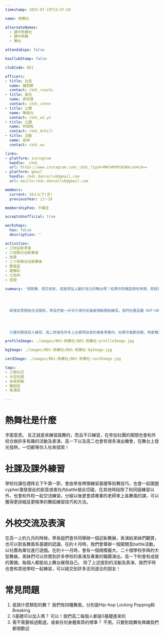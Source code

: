 ```yaml
---
timestamp: 2025-07-19T23:47:50

name: 熱舞社

alternateNames:
  - 建中熱舞社
  - 建中熱舞
  - 舞社

attendsExpo: false

hasClubStamp: false

clubCode: B01

officers:
- title: 社長
  name: 鍾若麒
  contact: ckdc_ruochi
- title: 副社
  name: 廖恕賢
  contact: ckdc_v3enn
- title: 公關
  name: 陳威允
  contact: ckdc_w1.yn
- title: 公關
  name: 林祺祐
  contact: ckdc_0chill
- title: 活動
  name: 吳崢
  contact: ckdc_wu

links:
- platform: instagram
  handle: _ckdc_
  url: https://www.instagram.com/_ckdc_?igsh=MWlmMXRtN3NkcnU4cQ==
- platform: gmail
  handle: ckdc.danceclub@gmail.com
  url: mailto:ckdc.danceclub@gmail.com

members:
  current: 10人以下(含)
  previousYear: 11～20

membershipFee: 不確定

acceptsUnofficial: true

workshops:
  has: false
  description: ''

activities:
- 三校迎新茶會
- 八校聯合迎新舞會
- 排票
- 二十校聯合迎新舞會
- 聖誕盃
- 建舞趴
- 七校杯
- 成發

summary: '想跳舞、想交朋友，或是想站上屬於自己的舞台嗎？如果你對舞蹈懷有熱情，那就別再猶豫，熱舞社正在等著你！不論你是剛入門的新手，還是已有經驗的舞者，我們都歡迎你一起加入這個充滿活力的大家庭，在音樂中揮灑汗水、體會舞動帶來的喜悅。




  即使從零開始也沒關係，學長們會一步步引導你從基礎律動開始練習。我們社團涵蓋 HIP-HOP、BREAKING、POPPING 和 LOCKING 四大舞風，讓你有機會接觸不同風格，進而找到最適合自己的舞蹈類型。




  只要你願意投入練習，高二時會有許多上台展現自我的機會等著你。如果你喜歡挑戰、熱愛舞蹈，那就趕快加入建中熱舞，在舞台上發光發熱！'

profileImage: ./images/B01-熱舞社/B01-熱舞社-profileImage.jpg

bgImage: ./images/B01-熱舞社/B01-熱舞社-bgImage.jpg

cardImage: ./images/B01-熱舞社/B01-熱舞社-cardImage.jpg

tags:
- 人際社交
- 大型社團
- 自我挑戰
- 舞蹈性
- 表演性

---
```


# 熱舞社是什麼
字面意思。
反正就是來練習跳舞的，而且不只練習，在參加社團的期間也會和外校合辦許多有趣的活動及表演，高一下以及高二也會有很多演出機會，在舞台上發光發熱，一切都等你入社來探索！

# 社課及課外練習
學校社課在禮拜五下午第一節，會由學長帶領練習基礎等街舞技巧，也會一起圍圈cypher激發彼此的創意或者社內battle彼此切磋，在其他時段除了和同屆練習以外，也會和外校一起交流練習。分組以後更會請專業的老師來上各舞風的課，可以獲得更詳細且更精準的舞蹈練習技巧和方法。

# 外校交流及表演
在高一上約九月的時候，學長姐們會共同舉辦一個迎新舞展，表演給弟妹們觀賞，也可以對各舞風有基礎的認識，在約十月時，我們會舉辦一個闖關及battle活動，以社團為單位進行遊戲。在約十一月時，會有一個規模龐大，二十個學校參與的大型舞展，弟妹們可以欣賞到許多學校的表演及專業的職團演出。高一下則會有成發的籌備，每個人都能站上舞台展現自己。
除了上述提到的活動及表演，我們平時也會和其他學校一起練習，可以結交到許多志同道合的朋友！

# 常見問題
1. 是跳什麼類型的舞？
我們有四種舞風，分別是Hip-hop  Locking  Popping和Breaking
2. 0基礎可以加入嗎？
可以！我們高二每個人都是0基礎進來的
3. 需不需要經過甄選，或者任何身體素質的標準？
不用，只要對跳舞有興趣我們都很歡迎
